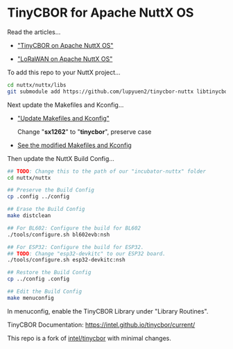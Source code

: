 # TinyCBOR for Apache NuttX OS

Read the articles...

-   ["TinyCBOR on Apache NuttX OS"](https://lupyuen.github.io/articles/cbor2)

-   ["LoRaWAN on Apache NuttX OS"](https://lupyuen.github.io/articles/lorawan3)

To add this repo to your NuttX project...

```bash
cd nuttx/nuttx/libs
git submodule add https://github.com/lupyuen2/tinycbor-nuttx libtinycbor
```

Next update the Makefiles and Kconfig...

-   ["Update Makefiles and Kconfig"](https://lupyuen.github.io/articles/sx1262#update-makefiles-and-kconfig)

    Change "__sx1262__" to "__tinycbor__", preserve case

-   [See the modified Makefiles and Kconfig](https://github.com/lupyuen/incubator-nuttx/commit/05c7dc5b86d7b59c76a03413020b2d1ccb2cfc1b)

Then update the NuttX Build Config...

```bash
## TODO: Change this to the path of our "incubator-nuttx" folder
cd nuttx/nuttx

## Preserve the Build Config
cp .config ../config

## Erase the Build Config
make distclean

## For BL602: Configure the build for BL602
./tools/configure.sh bl602evb:nsh

## For ESP32: Configure the build for ESP32.
## TODO: Change "esp32-devkitc" to our ESP32 board.
./tools/configure.sh esp32-devkitc:nsh

## Restore the Build Config
cp ../config .config

## Edit the Build Config
make menuconfig 
```

In menuconfig, enable the TinyCBOR Library under "Library Routines".

TinyCBOR Documentation: https://intel.github.io/tinycbor/current/

This repo is a fork of [intel/tinycbor](https://github.com/intel/tinycbor) with minimal changes.
